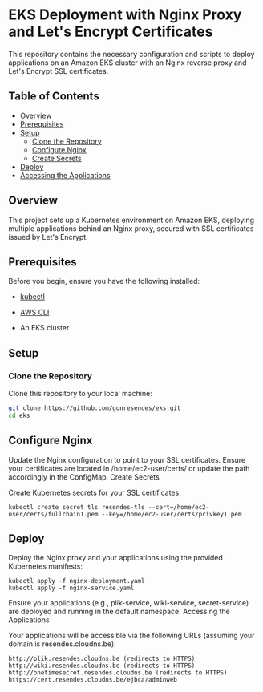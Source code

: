 # EKS Deployment with Nginx Proxy and Let's Encrypt Certificates

This repository contains the necessary configuration and scripts to deploy applications on an Amazon EKS cluster with an Nginx reverse proxy and Let's Encrypt SSL certificates.

## Table of Contents

- [Overview](#overview)
- [Prerequisites](#prerequisites)
- [Setup](#setup)
  - [Clone the Repository](#clone-the-repository)
  - [Configure Nginx](#configure-nginx)
  - [Create Secrets](#create-secrets)
- [Deploy](#deploy)
- [Accessing the Applications](#accessing-the-applications)


## Overview

This project sets up a Kubernetes environment on Amazon EKS, deploying multiple applications behind an Nginx proxy, secured with SSL certificates issued by Let's Encrypt.

## Prerequisites

Before you begin, ensure you have the following installed:

- [kubectl](https://kubernetes.io/docs/tasks/tools/)
- [AWS CLI](https://aws.amazon.com/cli/)

- An EKS cluster

## Setup

### Clone the Repository

Clone this repository to your local machine:

```sh
git clone https://github.com/gonresendes/eks.git
cd eks
```

## Configure Nginx

Update the Nginx configuration to point to your SSL certificates. Ensure your certificates are located in /home/ec2-user/certs/ or update the path accordingly in the ConfigMap.
Create Secrets

Create Kubernetes secrets for your SSL certificates:

```
kubectl create secret tls resendes-tls --cert=/home/ec2-user/certs/fullchain1.pem --key=/home/ec2-user/certs/privkey1.pem
```

## Deploy

Deploy the Nginx proxy and your applications using the provided Kubernetes manifests:


```
kubectl apply -f nginx-deployment.yaml
kubectl apply -f nginx-service.yaml
```

Ensure your applications (e.g., plik-service, wiki-service, secret-service) are deployed and running in the default namespace.
Accessing the Applications

Your applications will be accessible via the following URLs (assuming your domain is resendes.cloudns.be):

    http://plik.resendes.cloudns.be (redirects to HTTPS)
    http://wiki.resendes.cloudns.be (redirects to HTTPS)
    http://onetimesecret.resendes.cloudns.be (redirects to HTTPS)
    https://cert.resendes.cloudns.be/ejbca/adminweb
